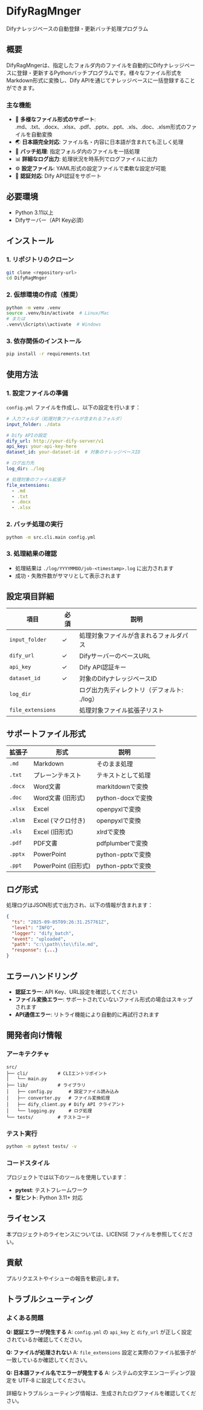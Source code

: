 # DifyRagMnger

Difyナレッジベースの自動登録・更新バッチ処理プログラム

## 概要

DifyRagMngerは、指定したフォルダ内のファイルを自動的にDifyナレッジベースに登録・更新するPythonバッチプログラムです。様々なファイル形式をMarkdown形式に変換し、Dify APIを通じてナレッジベースに一括登録することができます。

### 主な機能

- 📁 **多様なファイル形式のサポート**: .md、.txt、.docx、.xlsx、.pdf、.pptx、.ppt、.xls、.doc、.xlsm形式のファイルを自動変換
- 🌏 **日本語完全対応**: ファイル名・内容に日本語が含まれても正しく処理
- 🔄 **バッチ処理**: 指定フォルダ内のファイルを一括処理
- 📊 **詳細なログ出力**: 処理状況を時系列でログファイルに出力
- ⚙️ **設定ファイル**: YAML形式の設定ファイルで柔軟な設定が可能
- 🔐 **認証対応**: Dify API認証をサポート

## 必要環境

- Python 3.11以上
- Difyサーバー（API Key必須）

## インストール

### 1. リポジトリのクローン

```bash
git clone <repository-url>
cd DifyRagMnger
```

### 2. 仮想環境の作成（推奨）

```bash
python -m venv .venv
source .venv/bin/activate  # Linux/Mac
# または
.venv\\Scripts\\activate  # Windows
```

### 3. 依存関係のインストール

```bash
pip install -r requirements.txt
```

## 使用方法

### 1. 設定ファイルの準備

`config.yml` ファイルを作成し、以下の設定を行います：

```yaml
# 入力フォルダ（処理対象ファイルが含まれるフォルダ）
input_folder: ./data

# Dify APIの設定
dify_url: http://your-dify-server/v1
api_key: your-api-key-here
dataset_id: your-dataset-id  # 対象のナレッジベースID

# ログ出力先
log_dir: ./log

# 処理対象のファイル拡張子
file_extensions:
  - .md
  - .txt
  - .docx
  - .xlsx
```

### 2. バッチ処理の実行

```bash
python -m src.cli.main config.yml
```

### 3. 処理結果の確認

- 処理結果は `./log/YYYYMMDD/job-<timestamp>.log` に出力されます
- 成功・失敗件数がサマリとして表示されます

## 設定項目詳細

| 項目 | 必須 | 説明 |
|------|------|------|
| `input_folder` | ✓ | 処理対象ファイルが含まれるフォルダパス |
| `dify_url` | ✓ | DifyサーバーのベースURL |
| `api_key` | ✓ | Dify API認証キー |
| `dataset_id` | ✓ | 対象のDifyナレッジベースID |
| `log_dir` | | ログ出力先ディレクトリ（デフォルト: ./log） |
| `file_extensions` | | 処理対象ファイル拡張子リスト |

## サポートファイル形式

| 拡張子 | 形式 | 説明 |
|--------|------|------|
| `.md` | Markdown | そのまま処理 |
| `.txt` | プレーンテキスト | テキストとして処理 |
| `.docx` | Word文書 | markitdownで変換 |
| `.doc` | Word文書 (旧形式) | python-docxで変換 |
| `.xlsx` | Excel | openpyxlで変換 |
| `.xlsm` | Excel (マクロ付き) | openpyxlで変換 |
| `.xls` | Excel (旧形式) | xlrdで変換 |
| `.pdf` | PDF文書 | pdfplumberで変換 |
| `.pptx` | PowerPoint | python-pptxで変換 |
| `.ppt` | PowerPoint (旧形式) | python-pptxで変換 |

## ログ形式

処理ログはJSON形式で出力され、以下の情報が含まれます：

```json
{
  "ts": "2025-09-05T09:26:31.257761Z",
  "level": "INFO", 
  "logger": "dify_batch",
  "event": "uploaded",
  "path": "c:\\path\\to\\file.md",
  "response": {...}
}
```

## エラーハンドリング

- **認証エラー**: API Key、URL設定を確認してください
- **ファイル変換エラー**: サポートされていないファイル形式の場合はスキップされます
- **API通信エラー**: リトライ機能により自動的に再試行されます

## 開発者向け情報

### アーキテクチャ

```
src/
├── cli/           # CLIエントリポイント
│   └── main.py
├── lib/           # ライブラリ
│   ├── config.py      # 設定ファイル読み込み
│   ├── converter.py   # ファイル変換処理
│   ├── dify_client.py # Dify API クライアント
│   └── logging.py     # ログ処理
└── tests/         # テストコード
```

### テスト実行

```bash
python -m pytest tests/ -v
```

### コードスタイル

プロジェクトでは以下のツールを使用しています：
- **pytest**: テストフレームワーク
- **型ヒント**: Python 3.11+ 対応

## ライセンス

本プロジェクトのライセンスについては、LICENSE ファイルを参照してください。

## 貢献

プルリクエストやイシューの報告を歓迎します。

## トラブルシューティング

### よくある問題

**Q: 認証エラーが発生する**
A: `config.yml` の `api_key` と `dify_url` が正しく設定されているか確認してください。

**Q: ファイルが処理されない**
A: `file_extensions` 設定と実際のファイル拡張子が一致しているか確認してください。

**Q: 日本語ファイル名でエラーが発生する**
A: システムの文字エンコーディング設定を UTF-8 に設定してください。

詳細なトラブルシューティング情報は、生成されたログファイルを確認してください。
